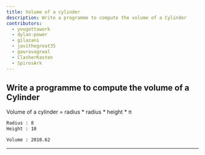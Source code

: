 ```yaml
---
title: Volume of a cylinder
description: Write a programme to compute the volume of a Cylinder
contributors:
  - yougottawork
  - dylan-power
  - gilazani
  - javithegreat35
  - gauravagrwal
  - ClasherKasten
  - SpirosArk
---
```


## Write a programme to compute the volume of a Cylinder

Volume of a cylinder = radius \* radius \* height \* π

```txt
Radius : 8
Height : 10

Volume : 2010.62
```

---

